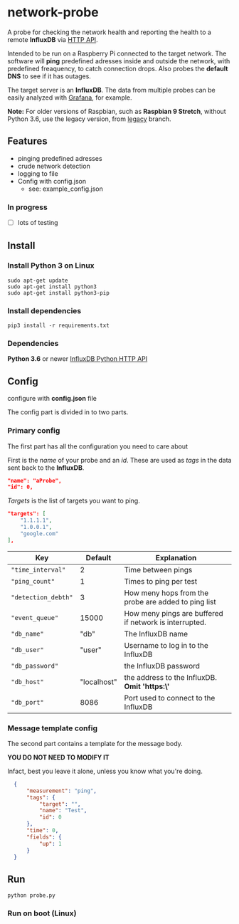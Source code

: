 # network-probe

A probe for checking the network health and reporting the health to a remote **InfluxDB** via [HTTP API](https://github.com/influxdata/influxdb-python).

Intended to be run on a Raspberry Pi connected to the target network. The software will **ping** predefined adresses inside and outside the network, with predefined freaquency, to catch connection drops. Also probes the **default DNS** to see if it has outages.

The target server is an **InfluxDB**. The data from multiple probes can be easily analyzed with [Grafana](https://grafana.com/), for example.

**Note:**
For older versions of Raspbian, such as **Raspbian 9 Stretch**, without Python 3.6, use the legacy version, from [legacy](https://github.com/JValtteri/network-probe/tree/legacy) branch.

## Features ##

- pinging predefined adresses
- crude network detection
- logging to file
- Config with config.json
  - see: example_config.json

### In progress ###

- [ ] lots of testing

## Install ##

### Install Python 3 on Linux ###

```
sudo apt-get update
sudo apt-get install python3
sudo apt-get install python3-pip
```

### Install dependencies ###

```
pip3 install -r requirements.txt
```

### Dependencies ###

**Python 3.6** or newer
[InfluxDB Python HTTP API](https://github.com/influxdata/influxdb-python)

## Config ##

configure with **config.json** file

The config part is divided in to two parts.

### Primary config ###
The first part has all the configuration you need to care about

First is the *name* of your probe and an *id*. These are used as *tags* in the data sent back to the **InfluxDB**.
```json
"name": "aProbe",
"id": 0,
```

*Targets* is the list of targets you want to ping.
```json
"targets": [
    "1.1.1.1",
    "1.0.0.1",
    "google.com"
],
```

| Key    | Default  | Explanation            |
| ----------------- | - | ------------------ |
| `"time_interval"`   | 2 | Time between pings |
| `"ping_count"`      | 1 | Times to ping per test |
| `"detection_debth"` | 3 | How meny hops from the probe are added to ping list |
| `"event_queue"`     | 15000 | How meny pings are buffered if network is interrupted. |
| `"db_name"`         | "db" | The InfluxDB name |
| `"db_user"`         | "user" | Username to log in to the InfluxDB |
| `"db_password"`     |   | the InfluxDB password |
| `"db_host"`         | "localhost" | the address to the InfluxDB. **Omit 'https:\\'** |
| `"db_port"`         | 8086 | Port used to connect to the InfluxDB |


### Message template config ###

The second part contains a template for the message body.

**YOU DO NOT NEED TO MODIFY IT**

Infact, best you leave it alone, unless you know what you're doing.

```json
  {
      "measurement": "ping",
      "tags": {
          "target": "",
          "name": "Test",
          "id": 0
      },
      "time": 0,
      "fields": {
          "up": 1
      }
  }
```

## Run ##

```
python probe.py
```

### Run on boot (Linux) ###

